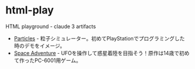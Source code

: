 # html-play
HTML playground - claude 3 artifacts

- [Particles](https://koriym.github.io/html-play/particles.html) - 粒子シミュレーター。初めてPlayStationでプログラミングした時のデモをイメージ。
- [Space Adventure](https://koriym.github.io/html-play/space-adventure.html) - UFOを操作して惑星着陸を目指そう！原作は14歳で初めて作ったPC-6001用ゲーム。

